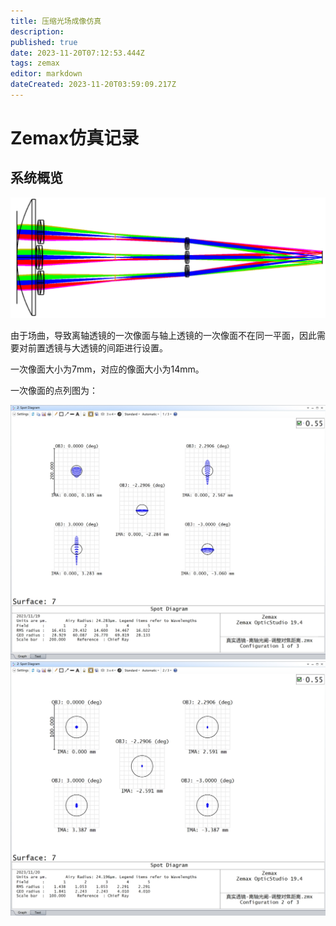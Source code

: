 ```yaml
---
title: 压缩光场成像仿真
description: 
published: true
date: 2023-11-20T07:12:53.444Z
tags: zemax
editor: markdown
dateCreated: 2023-11-20T03:59:09.217Z
---
```


# Zemax仿真记录

## 系统概览

![3dsetup.png](/3dsetup.png)

由于场曲，导致离轴透镜的一次像面与轴上透镜的一次像面不在同一平面，因此需要对前置透镜与大透镜的间距进行设置。

一次像面大小为7mm，对应的像面大小为14mm。

一次像面的点列图为：

![一次像面边缘视场.png](/一次像面边缘视场.png)![一次像面中心视场.png](/一次像面中心视场.png)